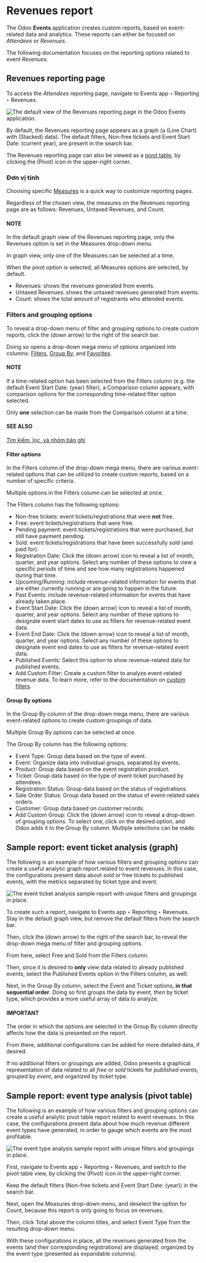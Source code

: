 # Revenues report

The Odoo **Events** application creates custom reports, based on event-related data and analytics.
These reports can either be focused on *Attendees* or *Revenues*.

The following documentation focuses on the reporting options related to event *Revenues*.

## Revenues reporting page

To access the *Attendees* reporting page, navigate to Events app ‣ Reporting ‣
Revenues.

![The default view of the Revenues reporting page in the Odoo Events application.](../../../_images/default-view.png)

By default, the Revenues reporting page appears as a graph (a <i class="fa fa-line-chart"></i>
(Line Chart) with <i class="fa fa-database"></i> (Stacked) data). The default filters,
Non-free tickets and Event Start Date: (current year), are present in the
search bar.

The Revenues reporting page can also be viewed as a [pivot table](../../essentials/reporting.md#reporting-views-pivot), by clicking the <i class="oi oi-view-pivot"></i> (Pivot) icon in the
upper-right corner.

### Đơn vị tính

Choosing specific [Measures](../../essentials/reporting.md#reporting-choosing-measures) is a quick way to customize
reporting pages.

Regardless of the chosen view, the measures on the Revenues reporting page are as
follows: Revenues, Untaxed Revenues, and Count.

#### NOTE
In the default graph view of the Revenues reporting page, only the
Revenues option is set in the Measures drop-down menu.

In graph view, only one of the Measures can be selected at a time.

When the pivot option is selected, all Measures options are selected, by default.

- Revenues: shows the revenues generated from events.
- Untaxed Revenues: shows the untaxed revenues generated from events.
- Count: shows the total amount of registrants who attended events.

### Filters and grouping options

To reveal a drop-down menu of filter and grouping options to create custom reports, click the
<i class="fa fa-caret-down"></i> (down arrow) to the right of the search bar.

Doing so opens a drop-down mega menu of options organized into columns: [Filters](../../essentials/search.md#search-preconfigured-filters), [Group By](../../essentials/search.md#search-group), and [Favorites](../../essentials/search.md#search-favorites).

#### NOTE
If a time-related option has been selected from the Filters column (e.g. the default
Event Start Date: (year) filter), a Comparison column appears, with
comparison options for the corresponding time-related filter option selected.

Only **one** selection can be made from the Comparison column at a time.

#### SEE ALSO
[Tìm kiếm, lọc, và nhóm bản ghi](../../essentials/search.md)

#### Filter options

In the Filters column of the drop-down mega menu, there are various event-related
options that can be utilized to create custom reports, based on a number of specific criteria.

Multiple options in the Filters column can be selected at once.

The Filters column has the following options:

- Non-free tickets: event tickets/registrations that were **not** free.
- Free: event tickets/registrations that *were* free.
- Pending payment: event tickets/registrations that were purchased, but still have
  payment pending.
- Sold: event tickets/registrations that have been successfully sold (and paid for).
- Registration Date: Click the <i class="fa fa-caret-down"></i> (down arrow) icon to
  reveal a list of month, quarter, and year options. Select any number of these options to view a
  specific periods of time and see how many registrations happened during that time.
- Upcoming/Running: include revenue-related information for events that are either
  currently running or are going to happen in the future.
- Past Events: include revenue-related information for events that have already taken
  place.
- Event Start Date: Click the <i class="fa fa-caret-down"></i> (down arrow) icon to
  reveal a list of month, quarter, and year options. Select any number of these options to designate
  event start dates to use as filters for revenue-related event data.
- Event End Date: Click the <i class="fa fa-caret-down"></i> (down arrow) icon to
  reveal a list of month, quarter, and year options. Select any number of these options to designate
  event end dates to use as filters for revenue-related event data.
- Published Events: Select this option to show revenue-related data for published
  events.
- Add Custom Filter: Create a custom filter to analyze event-related revenue data. To
  learn more, refer to the documentation on [custom filters](../../essentials/search.md#search-custom-filters).

#### Group By options

In the Group By column of the drop-down mega menu, there are various event-related
options to create custom groupings of data.

Multiple Group By options can be selected at once.

The Group By column has the following options:

- Event Type: Group data based on the type of event.
- Event: Organize data into individual groups, separated by events.
- Product: Group data based on the event registration product.
- Ticket: Group data based on the type of event ticket purchased by attendees.
- Registration Status: Group data based on the status of registrations.
- Sale Order Status: Group data based on the status of event-related sales orders.
- Customer: Group data based on customer records.
- Add Custom Group: Click the <i class="fa fa-caret-down"></i> (down arrow) icon to
  reveal a drop-down of grouping options. To select one, click on the desired option, and Odoo adds
  it to the Group By column. Multiple selections can be made.

## Sample report: event ticket analysis (graph)

The following is an example of how various filters and grouping options can create a useful analytic
graph report related to event revenues. In this case, the configurations present data about sold or
free tickets to published events, with the metrics separated by ticket type and event.

![The event ticket analysis sample report with unique filters and groupings in place.](../../../_images/event-ticket-analysis.png)

To create such a report, navigate to Events app ‣ Reporting ‣ Revenues. Stay in
the default graph view, but remove the default filters from the search bar.

Then, click the <i class="fa fa-caret-down"></i> (down arrow) to the right of the search bar, to
reveal the drop-down mega menu of filter and grouping options.

From here, select Free and Sold from the Filters column.

Then, since it is desired to **only** view data related to already published events, select the
Published Events option in the Filters column, as well.

Next, in the Group By column, select the Event and Ticket
options, **in that sequential order**. Doing so first groups the data by event, *then* by ticket
type, which provides a more useful array of data to analyze.

#### IMPORTANT
The order in which the options are selected in the Group By column directly affects
how the data is presented on the report.

From there, additional configurations can be added for more detailed data, if desired.

If no additional filters or groupings are added, Odoo presents a graphical representation of data
related to all *free* or *sold* tickets for *published events*, grouped by *event*, and organized by
*ticket* type.

## Sample report: event type analysis (pivot table)

The following is an example of how various filters and grouping options can create a useful analytic
pivot table report related to event revenues. In this case, the configurations present data about
how much revenue different event types have generated, in order to gauge which events are the most
profitable.

![The event type analysis sample report with unique filters and groupings in place.](../../../_images/event-type-analysis.png)

First, navigate to Events app ‣ Reporting ‣ Revenues, and switch to the pivot
table view, by clicking the <i class="oi oi-view-pivot"></i> (Pivot) icon in the upper-right
corner.

Keep the default filters (Non-free tickets and Event Start Date: (year)) in
the search bar.

Next, open the Measures drop-down menu, and deselect the option for Count,
because this report is only going to focus on revenues.

Then, click <i class="fa fa-plus-square"></i> Total above the column titles, and select
Event Type from the resulting drop-down menu.

With these configurations in place, all the revenues generated from the events (and their
corresponding registrations) are displayed, organized by the event type (presented as expandable
columns).
